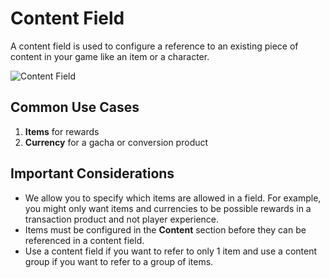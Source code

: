 # Content Field
A content field is used to configure a reference to an existing piece of content in your game like an item or a character.

![Content Field](/img/content-field.png)

## Common Use Cases

1. **Items** for rewards
2. **Currency** for a gacha or conversion product

## Important Considerations

- We allow you to specify which items are allowed in a field. For example, you might only want items and currencies to be possible rewards in a transaction product and not player experience.
- Items must be configured in the **Content** section before they can be referenced in a content field.
- Use a content field if you want to refer to only 1 item and use a content group if you want to refer to a group of items.
